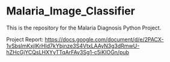 # Malaria_Image_Classifier
This is the repository for the Malaria Diagnosis Python Project.

Project Report: https://docs.google.com/document/d/e/2PACX-1vSbslmKxjIKrHId7kYbjnze3S4VtxLAAyN3g3dRmwU-hZHcGjYCQsLHXYyTTqArFAy3Sg1-c5iKIOGn/pub
